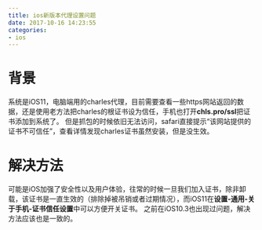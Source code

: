 ```yaml
---
title: ios新版本代理设置问题
date: 2017-10-16 14:23:55
categories:
- ios
---
```

# 背景
系统是iOS11，电脑端用的charles代理，目前需要查看一些https网站返回的数据，还是使用老方法把charles的根证书设为信任，手机也打开**chls.pro/ssl**把证书添加到系统了。
但是抓包的时候依旧无法访问，safari直接提示“该网站提供的证书不可信任”，查看详情发现charles证书虽然安装，但是没生效。

# 解决方法
可能是iOS加强了安全性以及用户体验，往常的时候一旦我们加入证书，除非卸载，该证书是一直生效的（排除掉被吊销或者过期情况），而iOS11在**设置-通用-关于手机-证书信任设置**中可以方便开关证书。
之前在iOS10.3也出现过问题，解决方法应该也是一致的。